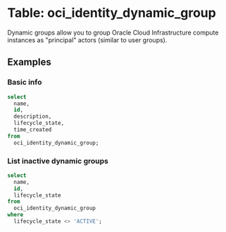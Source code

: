 # Table: oci_identity_dynamic_group

Dynamic groups allow you to group Oracle Cloud Infrastructure compute instances as "principal" actors (similar to user groups).

## Examples

### Basic info

```sql
select
  name,
  id,
  description,
  lifecycle_state,
  time_created
from
  oci_identity_dynamic_group;
```


### List inactive dynamic groups

```sql
select
  name,
  id,
  lifecycle_state
from
  oci_identity_dynamic_group
where
  lifecycle_state <> 'ACTIVE';
```
